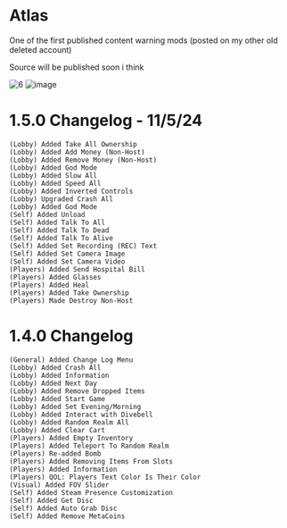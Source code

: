 # Atlas
One of the first published content warning mods (posted on my other old deleted account)

Source will be published soon i think

![6](https://github.com/user-attachments/assets/e45d4bc2-fc64-4650-969e-0a143645efd6)
![image](https://github.com/user-attachments/assets/d4479d89-81f5-4147-9498-b561767948d3)

# 1.5.0 Changelog - 11/5/24
```
(Lobby) Added Take All Ownership
(Lobby) Added Add Money (Non-Host)
(Lobby) Added Remove Money (Non-Host)
(Lobby) Added God Mode
(Lobby) Added Slow All
(Lobby) Added Speed All
(Lobby) Added Inverted Controls
(Lobby) Upgraded Crash All
(Lobby) Added God Mode
(Self) Added Unload
(Self) Added Talk To All
(Self) Added Talk To Dead
(Self) Added Talk To Alive
(Self) Added Set Recording (REC) Text
(Self) Added Set Camera Image
(Self) Added Set Camera Video
(Players) Added Send Hospital Bill
(Players) Added Glasses
(Players) Added Heal
(Players) Added Take Ownership
(Players) Made Destroy Non-Host
```

# 1.4.0 Changelog
```
(General) Added Change Log Menu
(Lobby) Added Crash All
(Lobby) Added Information
(Lobby) Added Next Day
(Lobby) Added Remove Dropped Items
(Lobby) Added Start Game
(Lobby) Added Set Evening/Morning
(Lobby) Added Interact with Divebell
(Lobby) Added Random Realm All
(Lobby) Added Clear Cart
(Players) Added Empty Inventory
(Players) Added Teleport To Random Realm
(Players) Re-added Bomb
(Players) Added Removing Items From Slots
(Players) Added Information
(Players) QOL: Players Text Color Is Their Color
(Visual) Added FOV Slider
(Self) Added Steam Presence Customization
(Self) Added Get Disc
(Self) Added Auto Grab Disc
(Self) Added Remove MetaCoins
